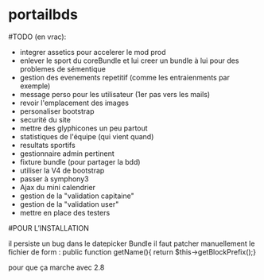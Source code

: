 # portailbds
#TODO (en vrac):

- integrer assetics pour accelerer le mod prod
- enlever le sport du coreBundle et lui creer un bundle à lui pour des problemes de sémentique
- gestion des evenements repetitif (comme les entraienments par exemple)
- message perso pour les utilisateur (1er pas vers les mails)
- revoir l'emplacement des images 
- personaliser bootstrap
- securité du site 
- mettre des glyphicones un peu partout 
- statistiques de l'équipe (qui vient quand)
- resultats sportifs
- gestionnaire admin pertinent
- fixture bundle (pour partager la bdd)
- utiliser la V4 de bootstrap 
- passer à symphony3
- Ajax du mini calendrier
- gestion de la "validation capitaine"
- gestion de la "validation user"
- mettre en place des testers


#POUR L’INSTALLATION 

il persiste un bug dans le datepicker Bundle il faut patcher manuellement le fichier de form :
public function getName(){ return $this->getBlockPrefix();}

pour que ça marche avec 2.8


